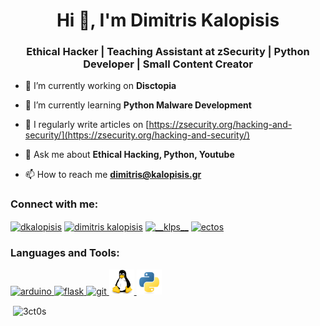 <h1 align="center">Hi 👋, I'm Dimitris Kalopisis</h1>
<h3 align="center">Ethical Hacker | Teaching Assistant at zSecurity | Python Developer | Small Content Creator</h3>

- 🔭 I’m currently working on **Disctopia**

- 🌱 I’m currently learning **Python Malware Development**

- 📝 I regularly write articles on [https://zsecurity.org/hacking-and-security/](https://zsecurity.org/hacking-and-security/)

- 💬 Ask me about **Ethical Hacking, Python, Youtube**

- 📫 How to reach me **dimitris@kalopisis.gr**

<h3 align="left">Connect with me:</h3>
<p align="left">
<a href="https://twitter.com/dkalopisis" target="blank"><img align="center" src="https://raw.githubusercontent.com/rahuldkjain/github-profile-readme-generator/master/src/images/icons/Social/twitter.svg" alt="dkalopisis" height="30" width="40" /></a>
<a href="https://linkedin.com/in/dimitris kalopisis" target="blank"><img align="center" src="https://raw.githubusercontent.com/rahuldkjain/github-profile-readme-generator/master/src/images/icons/Social/linked-in-alt.svg" alt="dimitris kalopisis" height="30" width="40" /></a>
<a href="https://instagram.com/__klps__" target="blank"><img align="center" src="https://raw.githubusercontent.com/rahuldkjain/github-profile-readme-generator/master/src/images/icons/Social/instagram.svg" alt="__klps__" height="30" width="40" /></a>
<a href="https://www.youtube.com/c/ectos" target="blank"><img align="center" src="https://raw.githubusercontent.com/rahuldkjain/github-profile-readme-generator/master/src/images/icons/Social/youtube.svg" alt="ectos" height="30" width="40" /></a>
</p>

<h3 align="left">Languages and Tools:</h3>
<p align="left"> <a href="https://www.arduino.cc/" target="_blank" rel="noreferrer"> <img src="https://cdn.worldvectorlogo.com/logos/arduino-1.svg" alt="arduino" width="40" height="40"/> </a> <a href="https://flask.palletsprojects.com/" target="_blank" rel="noreferrer"> <img src="https://www.vectorlogo.zone/logos/pocoo_flask/pocoo_flask-icon.svg" alt="flask" width="40" height="40"/> </a> <a href="https://git-scm.com/" target="_blank" rel="noreferrer"> <img src="https://www.vectorlogo.zone/logos/git-scm/git-scm-icon.svg" alt="git" width="40" height="40"/> </a> <a href="https://www.linux.org/" target="_blank" rel="noreferrer"> <img src="https://raw.githubusercontent.com/devicons/devicon/master/icons/linux/linux-original.svg" alt="linux" width="40" height="40"/> </a> <a href="https://www.python.org" target="_blank" rel="noreferrer"> <img src="https://raw.githubusercontent.com/devicons/devicon/master/icons/python/python-original.svg" alt="python" width="40" height="40"/> </a> </p>

<p>&nbsp;<img align="center" src="https://github-readme-stats.vercel.app/api?username=3ct0s&show_icons=true&locale=en" alt="3ct0s" /></p>
